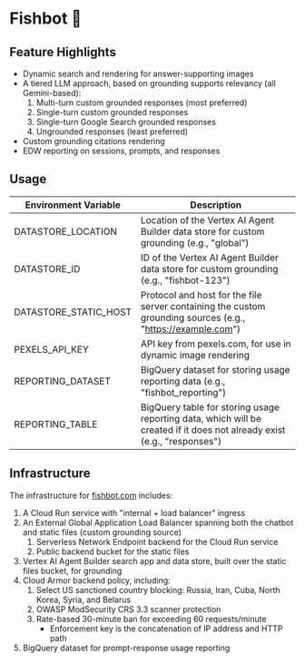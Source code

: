 # Fishbot 🎣

## Feature Highlights

* Dynamic search and rendering for answer-supporting images
* A tiered LLM approach, based on grounding supports relevancy (all Gemini-based):
    1. Multi-turn custom grounded responses (most preferred)
    2. Single-turn custom grounded responses
    3. Single-turn Google Search grounded responses
    4. Ungrounded responses (least preferred)
* Custom grounding citations rendering
* EDW reporting on sessions, prompts, and responses

## Usage

| Environment Variable | Description |
|----------------------|-------------|
| DATASTORE_LOCATION | Location of the Vertex AI Agent Builder data store for custom grounding (e.g., "global") |
| DATASTORE_ID | ID of the Vertex AI Agent Builder data store for custom grounding (e.g., "fishbot-123") |
| DATASTORE_STATIC_HOST | Protocol and host for the file server containing the custom grounding sources (e.g., "https://example.com") |
| PEXELS_API_KEY | API key from pexels.com, for use in dynamic image rendering |
| REPORTING_DATASET | BigQuery dataset for storing usage reporting data (e.g., "fishbot_reporting") |
| REPORTING_TABLE | BigQuery table for storing usage reporting data, which will be created if it does not already exist (e.g., "responses") |

## Infrastructure

The infrastructure for [fishbot.com](https://fishbot.com) includes:
1. A Cloud Run service with "internal + load balancer" ingress
1. An External Global Application Load Balancer spanning both the chatbot and static files (custom grounding source)
    1. Serverless Network Endpoint backend for the Cloud Run service
    1. Public backend bucket for the static files
1. Vertex AI Agent Builder search app and data store, built over the static files bucket, for grounding
1. Cloud Armor backend policy, including:
    1. Select US sanctioned country blocking: Russia, Iran, Cuba, North Korea, Syria, and Belarus
    1. OWASP ModSecurity CRS 3.3 scanner protection
    1. Rate-based 30-minute ban for exceeding 60 requests/minute
        * Enforcement key is the concatenation of IP address and HTTP path
1. BigQuery dataset for prompt-response usage reporting